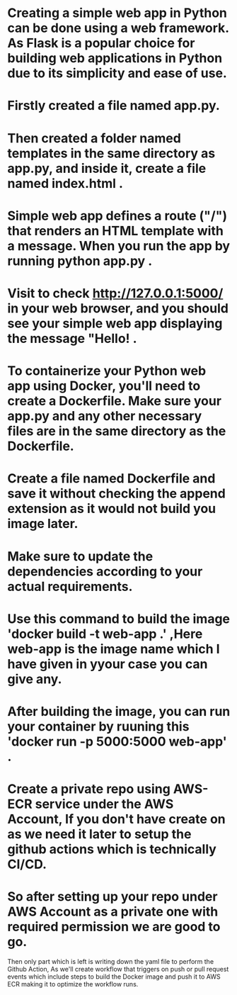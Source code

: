 # Creating a simple web app in Python can be done using a web framework. As Flask is a popular choice for building web applications in Python due to its simplicity and ease of use.
# Firstly created a file named app.py.
# Then created a folder named templates in the same directory as app.py, and inside it, create a file named index.html .
# Simple web app defines a route ("/") that renders an HTML template with a message. When you run the app by running python app.py .
# Visit to check http://127.0.0.1:5000/ in your web browser, and you should see your simple web app displaying the message "Hello! .
# To containerize your Python web app using Docker, you'll need to create a Dockerfile. Make sure your app.py and any other necessary files are in the same directory as the Dockerfile.
# Create a file named Dockerfile and save it without checking the append extension as it would not build you image later.
# Make sure to update the dependencies according to your actual requirements. 
# Use this command to build the image 'docker build -t web-app .' ,Here web-app is the image name which I have given in yyour case you can give any.
# After building the image, you can run your container by ruuning this 'docker run -p 5000:5000 web-app' .
# Create a private repo using AWS-ECR service under the AWS Account, If you don't have create on as we need it later to setup the github actions which is technically CI/CD.
# So after setting up your repo under AWS Account as a private one with required permission we are good to go.
Then only part which is left is writing down the yaml file to perform the Github Action, As we'll create workflow that triggers on push or pull request events which include steps to build the Docker image and push it to AWS ECR making it to optimize the workflow runs.


